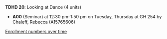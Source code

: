 **TDHD 20**: Looking at Dance (4 units)

- **A00** (Seminar) at 12:30 pm–1:50 pm on Tuesday, Thursday at GH 254 by Chaleff, Rebecca (A15765606)

[Enrollment numbers over time](./TDHD20.tsv)
